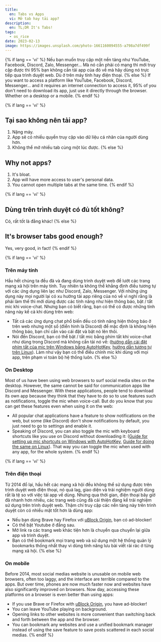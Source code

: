 ```yaml
---
title:
  en: Tabs vs Apps
  vi: Mở tab hay tải app?
description:
  en: TL;DR It's Tabs!
tags:
  - os_rice
date: 2023-02-13
image: https://images.unsplash.com/photo-1661160094555-a798a7df499f
---
```


{% if lang == 'vi' %}
  Nếu bạn muốn truy cập một nền tảng như YouTube, Facebook, Discord, Zalo, Messenger... Mà nó cần phải có mạng thì mới truy cập được thì 95% bạn không cần tải app của đó về mà hãy dùng nó trực tiếp qua trình duyệt web. Dù ở trên máy tính hay điện thoại.
{% else %}
  If you want to access a platform like YouTube, Facebook, Discord, Messenger... and it requires an internet connection to access it, 95% of you don't need to download its app, just use it directly through the browser. Whether on a desktop or a mobile.
{% endif %}

{% if lang == 'vi' %}
  ## Tại sao không nên tải app?

  1. Nặng máy.
  2. App sẽ có nhiều quyền truy cập vào dữ liệu cá nhân của người dùng hơn.
  3. Không thể mở nhiều tab cùng một lúc được.
{% else %}
  ## Why not apps?

  1. It's bloat.
  2. App will have more access to user's personal data.
  3. You cannot open multiple tabs at the same time.
{% endif %}

{% if lang == 'vi' %}
  ## Dùng trên trình duyệt có đủ tốt không?

  Có, rất tốt là đằng khác!
{% else %}
  ## It's browser tabs good enough?

  Yes, very good, in fact!
{% endif %}

{% if lang == 'vi' %}
  ### Trên máy tính

  Hầu hết chúng ta đều đã và đang dùng trình duyệt web để lướt các trang mạng xã hội trên máy tính. Tuy nhiên ta không thể khẳng định điều tương tự với các ứng dụng liên lạc như Discord, Zalo, Messenger. Với những ứng dụng này mọi người lại có xu hướng tải app riêng của nó về vì nghĩ rằng là phải làm thế thì mới dùng được các tính năng như hiện thông báo, bật / tắt mic khi voice-chat. Nhưng bạn có biết rằng, bạn có thể có được những tính năng này kể cả khi dùng trên web:

  - Tất cả các ứng dụng chat phổ biến đều có tính năng hiện thông báo ở trên web nhưng một số (điển hình là Discord) để mặc định là không hiện thông báo, bạn chỉ cần vào cái đặt và bật nó lên thôi.
  - Nói đến Discord, bạn có thể bật / tắt mic bằng phím tắt khi voice-chat như dùng trong Discord mà không cần tải nó về: ([hướng dẫn cài đặt phím tắt của mic trên Windows bằng AutoHotKey](https://superuser.com/questions/55598/super-key-to-pause-mute-mic-and-mute-speakers-in-windows), [hướng dẫn tương tự trên Linux](https://askubuntu.com/questions/12100/command-to-mute-and-unmute-a-microphone)). Làm như vậy bạn có thể điều chỉnh mic khi dùng với mọi app, trên phạm vi toàn bộ hệ thống luôn.
{% else %}
  ### On Desktop

  Most of us have been using web browsers to surf social media sites on the desktop. However, the same cannot be said for communication apps like Discord and Messenger. With these applications, people tend to download its own app because they think that they have to do so to use features such as notifications, toggle the mic when voice-call. But do you know that you can get these features even when using it on the web:

  - All popular chat applications have a feature to show notifications on the web, but some (like Discord) don't show notifications by default, you just need to go to settings and enable it.
  - Speaking of Discord, you can also toggle the mic with keyboard shortcuts like you use on Discord without downloading it: ([Guide for setting up mic shortcuts on Windows with AutoHotKey](https://superuser.com/questions/55598/super-key-to-pause-mute-mic-and-mute-speakers-in-windows), [Guide for doing the same on Linux](https://askubuntu.com/questions/12100/command-to-mute-and-unmute-a-microphone)). That way you can toggle the mic when used with any app, for the whole system.
{% endif %}

{% if lang == 'vi' %}
  ### Trên điện thoại

  Từ 2014 đổ lại, hầu hết các mạng xã hội đều không thể sử dụng được trên trình duyệt web điện thoại, nó quá lag, giao diện và trải nghiệm người dùng rất là tệ so với việc tải app về dùng. Nhưng qua thời gian, điện thoại bây giờ đã nhanh hơn nhiều, các trang web cũng đã cải thiện đáng kể trải nghiệm sử dụng trên trình duyệt web. Thậm chí truy cập các nền tảng này trên trình duyệt còn có nhiều mặt tốt hơn là dùng app:

  - Nếu bạn dùng Brave hay Firefox với [uBlock Origin](https://ublockorigin.com), bạn có ad-blocker!
  - Có thể bật Youtube ở đẳng sau.
  - Mở link ra các trang web khác tiện hơn là chuyển qua chuyển lại giữa app và trình duyệt.
  - Bạn có thể bookmark mọi trang web và sử dụng một hệ thống quản lý bookmarks thống nhất thay vì dùng tính năng lưu bài viết rải rác ở từng mạng xã hội.
{% else %}
  ### On mobile

  Before 2014, most social medias website is unusable on mobile web browsers, often too laggy, and the interface are terrible compared to the apps. But over time, phones are now much faster now and websites have also significantly improved on browsers. Now day, accessing these platforms on a browser is even better than using apps:

  - If you use Brave or Firefox with [uBlock Origin](https://ublockorigin.com), you have ad-blocker!
  - You can leave YouTube playing on background.
  - Opening links to other websites is more convenient than switching back and forth between the app and the browser.
  - You can bookmark any websites and use a unified bookmark manager instead of using the save feature to save posts scattered in each social medias.
{% endif %}
